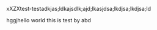 xXZXtest-testadkjas;ldkajsdlk;ajd;lkasjdsa;lkdjsa;lkdjsa;ld



hggjhello world 
this is test by abd
